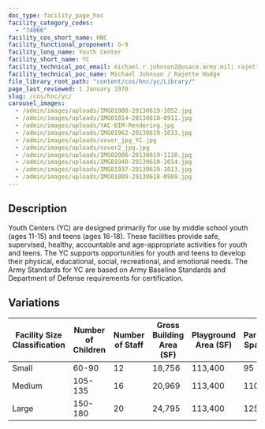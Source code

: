 ```yaml
---
doc_type: facility_page_hnc
facility_category_codes:
  - "74066"
facility_cos_short_name: HNC
facility_functional_proponent: G-9
facility_long_name: Youth Center
facility_short_name: YC
facility_technical_poc_email: michael.r.johnson2@usace.army.mil; rajette.l.hodge@usace.army.mil
facility_technical_poc_name: Michael Johnson / Rajette Hodge
file_library_root_path: "content/cos/hnc/yc/Library/"
page_last_reviewed: 1 January 1970
slug: /cos/hnc/yc/
carousel_images:
  - /admin/images/uploads/IMG01980-20130619-1052.jpg
  - /admin/images/uploads/IMG01814-20130618-0911.jpg
  - /admin/images/uploads/YAC-BIM-Rendering.jpg
  - /admin/images/uploads/IMG01962-20130619-1033.jpg
  - /admin/images/uploads/cover_jpg_YC.jpg
  - /admin/images/uploads/cover2_jpg.jpg
  - /admin/images/uploads/IMG02006-20130619-1110.jpg
  - /admin/images/uploads/IMG01940-20130619-1014.jpg
  - /admin/images/uploads/IMG01937-20130619-1013.jpg
  - /admin/images/uploads/IMG01809-20130618-0909.jpg
---
```


## Description

Youth Centers (YC) are designed primarily for use by middle school youth (ages 11-15) and teens (ages 16-18). These facilities provide safe, supervised, healthy, accountable and age-appropriate activities for youth and teens. The YC supports opportunities for youth and teens to develop their physical, educational, social, recreational, and emotional needs. The Army Standards for YC are based on Army Baseline Standards and Department of Defense requirements for certification.

## Variations

| Facility Size Classification | Number of Children | Number of Staff | ​Gross Building Area (SF) | ​Playground Area (SF) | ​Parking Spaces |
| ---------------------------- | ------------------ | --------------- | ------------------------- | --------------------- | --------------- |
| Small​                       | ​60-90             | ​12             | 18,756                    | 113,400               | 95              |
| Medium​                      | 105-135            | ​16             | 20,969                    | 113,400               | 110             |
| Large​                       | ​150-180           | ​20             | 24,795                    | 113,400               | 125             |
